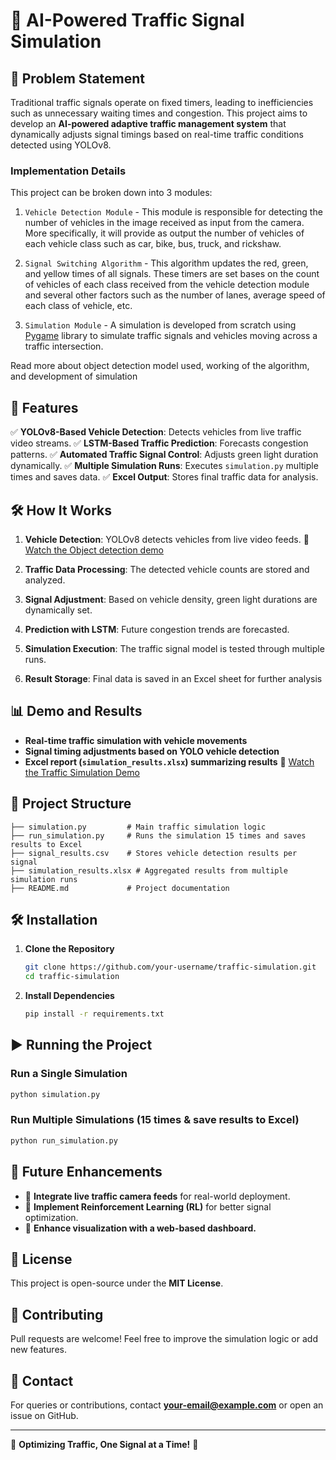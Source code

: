 # 🚦 AI-Powered Traffic Signal Simulation

## 📌 Problem Statement
Traditional traffic signals operate on fixed timers, leading to inefficiencies such as unnecessary waiting times and congestion. This project aims to develop an **AI-powered adaptive traffic management system** that dynamically adjusts signal timings based on real-time traffic conditions detected using YOLOv8.
### Implementation Details

This project can be broken down into 3 modules:

1. `Vehicle Detection Module` - This module is responsible for detecting the number of vehicles in the image received as input from the camera. More specifically, it will provide as output the number of vehicles of each vehicle class such as car, bike, bus, truck, and rickshaw.

2. `Signal Switching Algorithm` - This algorithm updates the red, green, and yellow times of all signals. These timers are set bases on the count of vehicles of each class received from the vehicle detection module and several other factors such as the number of lanes, average speed of each class of vehicle, etc. 

3. `Simulation Module` - A simulation is developed from scratch using [Pygame](https://www.pygame.org/news) library to simulate traffic signals and vehicles moving across a traffic intersection.

Read more about object detection model used, working of the algorithm, and development of simulation
## 🚀 Features
✅ **YOLOv8-Based Vehicle Detection**: Detects vehicles from live traffic video streams.
✅ **LSTM-Based Traffic Prediction**: Forecasts congestion patterns.
✅ **Automated Traffic Signal Control**: Adjusts green light duration dynamically.
✅ **Multiple Simulation Runs**: Executes `simulation.py` multiple times and saves data.
✅ **Excel Output**: Stores final traffic data for analysis.

## 🛠 How It Works
1. **Vehicle Detection**: YOLOv8 detects vehicles from live video feeds.
🎥 [Watch the Object detection demo](vids/10.02.2025_21.34.08_REC.mp4)

2. **Traffic Data Processing**: The detected vehicle counts are stored and analyzed.
3. **Signal Adjustment**: Based on vehicle density, green light durations are dynamically set.
4. **Prediction with LSTM**: Future congestion trends are forecasted.
5. **Simulation Execution**: The traffic signal model is tested through multiple runs.
6. **Result Storage**: Final data is saved in an Excel sheet for further analysis

## 📊 Demo and Results
- **Real-time traffic simulation with vehicle movements**
- **Signal timing adjustments based on YOLO vehicle detection**
- **Excel report (`simulation_results.xlsx`) summarizing results**
🎥 [Watch the Traffic Simulation Demo](vids/10.02.2025_21.30.20_REC.mp4)



## 📂 Project Structure
```
├── simulation.py         # Main traffic simulation logic
├── run_simulation.py     # Runs the simulation 15 times and saves results to Excel
├── signal_results.csv    # Stores vehicle detection results per signal
├── simulation_results.xlsx # Aggregated results from multiple simulation runs
├── README.md             # Project documentation
```

## 🛠 Installation
1. **Clone the Repository**
   ```sh
   git clone https://github.com/your-username/traffic-simulation.git
   cd traffic-simulation
   ```
2. **Install Dependencies**
   ```sh
   pip install -r requirements.txt
   ```

## ▶️ Running the Project
### Run a Single Simulation
```sh
python simulation.py
```
### Run Multiple Simulations (15 times & save results to Excel)
```sh
python run_simulation.py
```

## 🤖 Future Enhancements
- 🔹 **Integrate live traffic camera feeds** for real-world deployment.
- 🔹 **Implement Reinforcement Learning (RL)** for better signal optimization.
- 🔹 **Enhance visualization with a web-based dashboard.**

## 📜 License
This project is open-source under the **MIT License**.

## 🤝 Contributing
Pull requests are welcome! Feel free to improve the simulation logic or add new features.

## 📧 Contact
For queries or contributions, contact **your-email@example.com** or open an issue on GitHub.

---
🚦 **Optimizing Traffic, One Signal at a Time!** 🚦


